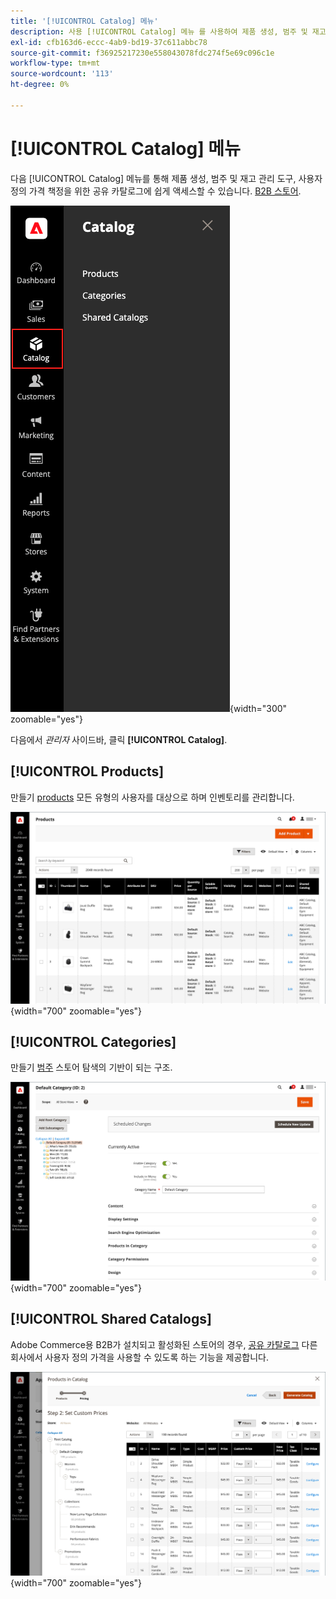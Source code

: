 ```yaml
---
title: '[!UICONTROL Catalog] 메뉴'
description: 사용 [!UICONTROL Catalog] 메뉴 를 사용하여 제품 생성, 범주 및 재고 관리 도구에 액세스할 수 있습니다.
exl-id: cfb163d6-eccc-4ab9-bd19-37c611abbc78
source-git-commit: f36925217230e558043078fdc274f5e69c096c1e
workflow-type: tm+mt
source-wordcount: '113'
ht-degree: 0%

---
```


# [!UICONTROL Catalog] 메뉴

다음 [!UICONTROL Catalog] 메뉴를 통해 제품 생성, 범주 및 재고 관리 도구, 사용자 정의 가격 책정을 위한 공유 카탈로그에 쉽게 액세스할 수 있습니다. [B2B 스토어](https://experienceleague.adobe.com/docs/commerce-admin/b2b/introduction.html).

![카탈로그 메뉴](./assets/admin-menu-catalog.png){width="300" zoomable="yes"}

다음에서 _관리자_ 사이드바, 클릭 **[!UICONTROL Catalog]**.

## [!UICONTROL Products]

만들기 [products](products-list.md) 모든 유형의 사용자를 대상으로 하며 인벤토리를 관리합니다.

![제품 격자](./assets/products-grid.png){width="700" zoomable="yes"}

## [!UICONTROL Categories]

만들기 [범주](categories.md) 스토어 탐색의 기반이 되는 구조.

![범주 작업 영역](./assets/category-workspace.png){width="700" zoomable="yes"}

## [!UICONTROL Shared Catalogs]

Adobe Commerce용 B2B가 설치되고 활성화된 스토어의 경우, [공유 카탈로그](https://experienceleague.adobe.com/docs/commerce-admin/b2b/shared-catalogs/catalog-shared.html) 다른 회사에서 사용자 정의 가격을 사용할 수 있도록 하는 기능을 제공합니다.

![공유된 카탈로그 제품](./assets/shared-catalog-setup.png){width="700" zoomable="yes"}
